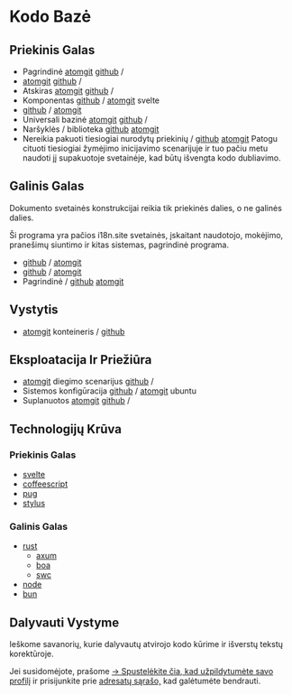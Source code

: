 # Kodo Bazė

## Priekinis Galas

* Pagrindinė [atomgit](https://atomgit.com/i18n/proto) [github](https://github.com/i18n-site/site) /
* [atomgit](https://atomgit.com/i18n/md) [github](https://github.com/i18n-site/md) /
* Atskiras [atomgit](https://atomgit.com/i18n/18x) [github](https://github.com/i18n-site/18x) /
* Komponentas [github](https://github.com/i18n-site/plugin) / [atomgit](https://atomgit.com/i18n/plugin) svelte
* [github](https://github.com/i18n-site/proto) / [atomgit](https://atomgit.com/i18n/proto)
* Universali bazinė [atomgit](https://atomgit.com/i18n/lib) [github](https://github.com/i18n-site/lib) /
* Naršyklės / biblioteka [github](https://github.com/i18n-site/ie) [atomgit](https://atomgit.com/i18n/ie)
* Nereikia pakuoti tiesiogiai nurodytų priekinių / [github](https://github.com/i18n-site/x) [atomgit](https://atomgit.com/i18n/x)
  Patogu cituoti tiesiogiai žymėjimo inicijavimo scenarijuje ir tuo pačiu metu naudoti jį supakuotoje svetainėje, kad būtų išvengta kodo dubliavimo.

## Galinis Galas

Dokumento svetainės konstrukcijai reikia tik priekinės dalies, o ne galinės dalies.

Ši programa yra pačios i18n.site svetainės, įskaitant naudotojo, mokėjimo, pranešimų siuntimo ir kitas sistemas, pagrindinė programa.

* [github](https://github.com/i18n-api/srv) / [atomgit](https://atomgit.com/i18n-api/srv)
* [github](https://github.com/i18n-api/pub) / [atomgit](https://atomgit.com/i18n-api/pub)
* Pagrindinė / [github](https://github.com/i18n-site/rust) [atomgit](https://atomgit.com/i18n/rust)

## Vystytis

* [atomgit](https://atomgit.com/i18n-api/srv.docker) konteineris / [github](https://github.com/i18n-api/srv.docker)

## Eksploatacija Ir Priežiūra

* [atomgit](https://atomgit.com/i18n-ops/ops) diegimo scenarijus [github](https://github.com/i18n-ops/ops) /
* Sistemos konfigūracija [github](https://github.com/i18n-ops/ubuntu) / [atomgit](https://atomgit.com/i18n-ops/ubuntu) ubuntu
* Suplanuotos [atomgit](https://atomgit.com/i18n/cron) [github](https://github.com/i18n-cron/cron) /

## Technologijų Krūva

### Priekinis Galas

* [svelte](//svelte.dev)
* [coffeescript](//coffeescript.org)
* [pug](https://github.com/pugjs/pug)
* [stylus](https://stylus.com)

### Galinis Galas

* [rust](//rust.org)
  * [axum](//github.com/tokio-rs/axum)
  * [boa](//github.com/boa-dev/boa)
  * [swc](//swc.rs)
* [node](//nodejs.org)
* [bun](//bun.dev)

## Dalyvauti Vystyme

Ieškome savanorių, kurie dalyvautų atvirojo kodo kūrime ir išverstų tekstų korektūroje.

Jei susidomėjote, prašome [→ Spustelėkite čia, kad užpildytumėte savo profilį](https://ggl.link/i18n) ir prisijunkite prie [adresatų sąrašo,](https://groups.google.com/u/2/g/i18n-site) kad galėtumėte bendrauti.